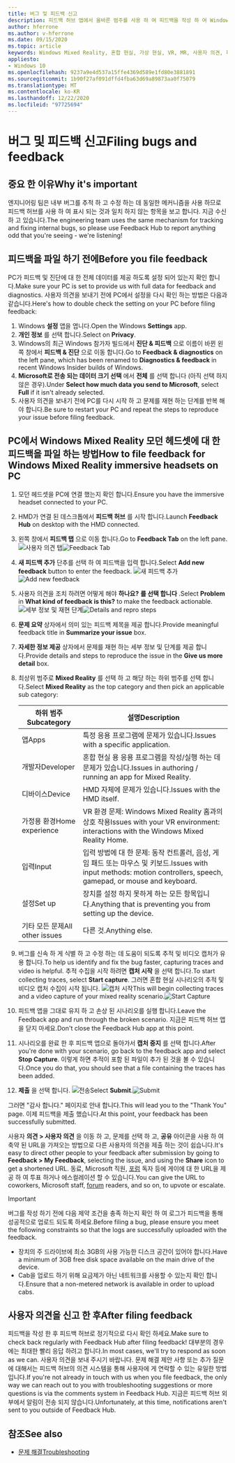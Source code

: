 ```yaml
---
title: 버그 및 피드백 신고
description: 피드백 허브 앱에서 올바른 범주를 사용 하 여 피드백을 작성 하 여 Windows Mixed Reality를 개선 하는 데 도움을 주세요.
author: hferrone
ms.author: v-hferrone
ms.date: 09/15/2020
ms.topic: article
keywords: Windows Mixed Reality, 혼합 현실, 가상 현실, VR, MR, 사용자 의견, 피드백 허브, 버그
appliesto:
- Windows 10
ms.openlocfilehash: 9237a9e4d537a15ffe4369d589e1fd80e3881891
ms.sourcegitcommit: 1b90f27af091dffd4fba63d69a89873aa0f75079
ms.translationtype: MT
ms.contentlocale: ko-KR
ms.lasthandoff: 12/22/2020
ms.locfileid: "97725694"
---
```

# <a name="filing-bugs-and-feedback"></a><span data-ttu-id="04d3b-104">버그 및 피드백 신고</span><span class="sxs-lookup"><span data-stu-id="04d3b-104">Filing bugs and feedback</span></span>

## <a name="why-its-important"></a><span data-ttu-id="04d3b-105">중요 한 이유</span><span class="sxs-lookup"><span data-stu-id="04d3b-105">Why it's important</span></span>

<span data-ttu-id="04d3b-106">엔지니어링 팀은 내부 버그를 추적 하 고 수정 하는 데 동일한 메커니즘을 사용 하므로 피드백 허브를 사용 하 여 표시 되는 것과 일치 하지 않는 항목을 보고 합니다. 지금 수신 하 고 있습니다.</span><span class="sxs-lookup"><span data-stu-id="04d3b-106">The engineering team uses the same mechanism for tracking and fixing internal bugs, so please use Feedback Hub to report anything odd that you're seeing - we're listening!</span></span>

## <a name="before-you-file-feedback"></a><span data-ttu-id="04d3b-107">피드백을 파일 하기 전에</span><span class="sxs-lookup"><span data-stu-id="04d3b-107">Before you file feedback</span></span>

<span data-ttu-id="04d3b-108">PC가 피드백 및 진단에 대 한 전체 데이터를 제공 하도록 설정 되어 있는지 확인 합니다.</span><span class="sxs-lookup"><span data-stu-id="04d3b-108">Make sure your PC is set to provide us with full data for feedback and diagnostics.</span></span> <span data-ttu-id="04d3b-109">사용자 의견을 보내기 전에 PC에서 설정을 다시 확인 하는 방법은 다음과 같습니다.</span><span class="sxs-lookup"><span data-stu-id="04d3b-109">Here's how to double check the setting on your PC before filing feedback:</span></span>

1. <span data-ttu-id="04d3b-110">Windows **설정** 앱을 엽니다.</span><span class="sxs-lookup"><span data-stu-id="04d3b-110">Open the Windows **Settings** app.</span></span>
2. <span data-ttu-id="04d3b-111">**개인 정보** 를 선택 합니다.</span><span class="sxs-lookup"><span data-stu-id="04d3b-111">Select on **Privacy**.</span></span>
3. <span data-ttu-id="04d3b-112">Windows의 최근 Windows 참가자 빌드에서 **진단 & 피드백** 으로 이름이 바뀐 왼쪽 창에서 **피드백 & 진단** 으로 이동 합니다.</span><span class="sxs-lookup"><span data-stu-id="04d3b-112">Go to **Feedback & diagnostics** on the left pane, which has been renamed to **Diagnostics & feedback** in recent Windows Insider builds of Windows.</span></span>
4. <span data-ttu-id="04d3b-113">**Microsoft로 전송 되는 데이터 크기 선택** 에서 **전체** 를 선택 합니다 (아직 선택 하지 않은 경우).</span><span class="sxs-lookup"><span data-stu-id="04d3b-113">Under **Select how much data you send to Microsoft**, select **Full** if it isn't already selected.</span></span>
5. <span data-ttu-id="04d3b-114">사용자 의견을 보내기 전에 PC를 다시 시작 하 고 문제를 재현 하는 단계를 반복 해야 합니다.</span><span class="sxs-lookup"><span data-stu-id="04d3b-114">Be sure to restart your PC and repeat the steps to reproduce your issue before filing feedback.</span></span>

## <a name="how-to-file-feedback-for-windows-mixed-reality-immersive-headsets-on-pc"></a><span data-ttu-id="04d3b-115">PC에서 Windows Mixed Reality 모던 헤드셋에 대 한 피드백을 파일 하는 방법</span><span class="sxs-lookup"><span data-stu-id="04d3b-115">How to file feedback for Windows Mixed Reality immersive headsets on PC</span></span>

1. <span data-ttu-id="04d3b-116">모던 헤드셋을 PC에 연결 했는지 확인 합니다.</span><span class="sxs-lookup"><span data-stu-id="04d3b-116">Ensure you have the immersive headset connected to your PC.</span></span>
2. <span data-ttu-id="04d3b-117">HMD가 연결 된 데스크톱에서 **피드백 허브** 를 시작 합니다.</span><span class="sxs-lookup"><span data-stu-id="04d3b-117">Launch **Feedback Hub** on desktop with the HMD connected.</span></span>
3. <span data-ttu-id="04d3b-118">왼쪽 창에서 **피드백 탭** 으로 이동 합니다.</span><span class="sxs-lookup"><span data-stu-id="04d3b-118">Go to **Feedback Tab** on the left pane.</span></span> <span data-ttu-id="04d3b-119">![사용자 의견 탭](images/feedback1.png)</span><span class="sxs-lookup"><span data-stu-id="04d3b-119">![Feedback Tab](images/feedback1.png)</span></span> 
4. <span data-ttu-id="04d3b-120">**새 피드백 추가** 단추를 선택 하 여 피드백을 입력 합니다.</span><span class="sxs-lookup"><span data-stu-id="04d3b-120">Select **Add new feedback** button to enter the feedback.</span></span> <span data-ttu-id="04d3b-121">![새 피드백 추가](images/feedback2.png)</span><span class="sxs-lookup"><span data-stu-id="04d3b-121">![Add new feedback](images/feedback2.png)</span></span>
5. <span data-ttu-id="04d3b-122">사용자 의견을 조치 하려면 어떻게 해야 **하나요?** **를 선택 합니다** .</span><span class="sxs-lookup"><span data-stu-id="04d3b-122">Select **Problem** in **What kind of feedback is this?** to make the feedback actionable.</span></span> <span data-ttu-id="04d3b-123">![세부 정보 및 재현 단계](images/feedback3.png)</span><span class="sxs-lookup"><span data-stu-id="04d3b-123">![Details and repro steps](images/feedback3.png)</span></span>
6. <span data-ttu-id="04d3b-124">**문제 요약** 상자에서 의미 있는 피드백 제목을 제공 합니다.</span><span class="sxs-lookup"><span data-stu-id="04d3b-124">Provide meaningful feedback title in **Summarize your issue** box.</span></span>
7. <span data-ttu-id="04d3b-125">**자세한 정보 제공** 상자에서 문제를 재현 하는 세부 정보 및 단계를 제공 합니다.</span><span class="sxs-lookup"><span data-stu-id="04d3b-125">Provide details and steps to reproduce the issue in the **Give us more detail** box.</span></span>
8. <span data-ttu-id="04d3b-126">최상위 범주로 **Mixed Reality** 를 선택 하 고 해당 하는 하위 범주를 선택 합니다.</span><span class="sxs-lookup"><span data-stu-id="04d3b-126">Select **Mixed Reality** as the top category and then pick an applicable sub category:</span></span>

   | <span data-ttu-id="04d3b-127">하위 범주</span><span class="sxs-lookup"><span data-stu-id="04d3b-127">Subcategory</span></span>      | <span data-ttu-id="04d3b-128">설명</span><span class="sxs-lookup"><span data-stu-id="04d3b-128">Description</span></span>                                                                           |
   |------------------|---------------------------------------------------------------------------------------|
   | <span data-ttu-id="04d3b-129">앱</span><span class="sxs-lookup"><span data-stu-id="04d3b-129">Apps</span></span>             | <span data-ttu-id="04d3b-130">특정 응용 프로그램에 문제가 있습니다.</span><span class="sxs-lookup"><span data-stu-id="04d3b-130">Issues with a specific application.</span></span>                                                   |
   | <span data-ttu-id="04d3b-131">개발자</span><span class="sxs-lookup"><span data-stu-id="04d3b-131">Developer</span></span>        | <span data-ttu-id="04d3b-132">혼합 현실 용 응용 프로그램을 작성/실행 하는 데 문제가 있습니다.</span><span class="sxs-lookup"><span data-stu-id="04d3b-132">Issues in authoring / running an app for Mixed Reality.</span></span>                               |
   | <span data-ttu-id="04d3b-133">디바이스</span><span class="sxs-lookup"><span data-stu-id="04d3b-133">Device</span></span>           | <span data-ttu-id="04d3b-134">HMD 자체에 문제가 있습니다.</span><span class="sxs-lookup"><span data-stu-id="04d3b-134">Issues with the HMD itself.</span></span>                                                           |
   | <span data-ttu-id="04d3b-135">가정용 환경</span><span class="sxs-lookup"><span data-stu-id="04d3b-135">Home experience</span></span>  | <span data-ttu-id="04d3b-136">VR 환경 문제: Windows Mixed Reality 홈과의 상호 작용</span><span class="sxs-lookup"><span data-stu-id="04d3b-136">Issues with your VR environment: interactions with the Windows Mixed Reality Home.</span></span>    |
   | <span data-ttu-id="04d3b-137">입력</span><span class="sxs-lookup"><span data-stu-id="04d3b-137">Input</span></span>            | <span data-ttu-id="04d3b-138">입력 방법에 대 한 문제: 동작 컨트롤러, 음성, 게임 패드 또는 마우스 및 키보드.</span><span class="sxs-lookup"><span data-stu-id="04d3b-138">Issues with input methods: motion controllers, speech, gamepad, or mouse and keyboard.</span></span>|
   | <span data-ttu-id="04d3b-139">설정</span><span class="sxs-lookup"><span data-stu-id="04d3b-139">Set up</span></span>           | <span data-ttu-id="04d3b-140">장치를 설정 하지 못하게 하는 모든 항목입니다.</span><span class="sxs-lookup"><span data-stu-id="04d3b-140">Anything that is preventing you from setting up the device.</span></span>                           |
   | <span data-ttu-id="04d3b-141">기타 모든 문제</span><span class="sxs-lookup"><span data-stu-id="04d3b-141">All other issues</span></span> | <span data-ttu-id="04d3b-142">다른 것.</span><span class="sxs-lookup"><span data-stu-id="04d3b-142">Anything else.</span></span>                                                                        |

9. <span data-ttu-id="04d3b-143">버그를 신속 하 게 식별 하 고 수정 하는 데 도움이 되도록 추적 및 비디오 캡처가 유용 합니다.</span><span class="sxs-lookup"><span data-stu-id="04d3b-143">To help us identify and fix the bug faster, capturing traces and video is helpful.</span></span> <span data-ttu-id="04d3b-144">추적 수집을 시작 하려면 **캡처 시작** 을 선택 합니다.</span><span class="sxs-lookup"><span data-stu-id="04d3b-144">To start collecting traces, select **Start capture**.</span></span> <span data-ttu-id="04d3b-145">그러면 혼합 현실 시나리오의 추적 및 비디오 캡처 수집이 시작 됩니다. ![ 캡처 시작](images/feedback4.png)</span><span class="sxs-lookup"><span data-stu-id="04d3b-145">This will begin collecting traces and a video capture of your mixed reality scenario.![Start Capture](images/feedback4.png)</span></span>
10. <span data-ttu-id="04d3b-146">피드백 앱을 그대로 유지 하 고 손상 된 시나리오를 실행 합니다.</span><span class="sxs-lookup"><span data-stu-id="04d3b-146">Leave the Feedback app and run through the broken scenario.</span></span> <span data-ttu-id="04d3b-147">지금은 피드백 허브 앱을 닫지 마세요.</span><span class="sxs-lookup"><span data-stu-id="04d3b-147">Don't close the Feedback Hub app at this point.</span></span>
11. <span data-ttu-id="04d3b-148">시나리오를 완료 한 후 피드백 앱으로 돌아가서 **캡처 중지** 를 선택 합니다.</span><span class="sxs-lookup"><span data-stu-id="04d3b-148">After you're done with your scenario, go back to the feedback app and select **Stop Capture**.</span></span> <span data-ttu-id="04d3b-149">이렇게 하면 추적이 포함 된 파일이 추가 된 것을 볼 수 있습니다.</span><span class="sxs-lookup"><span data-stu-id="04d3b-149">Once you do that, you should see that a file containing the traces has been added.</span></span>
12. <span data-ttu-id="04d3b-150">**제출** 을 선택 합니다. ![ 전송](images/feedback5.png)</span><span class="sxs-lookup"><span data-stu-id="04d3b-150">Select **Submit**.![Submit](images/feedback5.png)</span></span>

<span data-ttu-id="04d3b-151">그러면 "감사 합니다." 페이지로 안내 합니다.</span><span class="sxs-lookup"><span data-stu-id="04d3b-151">This will lead you to the "Thank You" page.</span></span> <span data-ttu-id="04d3b-152">이제 피드백을 제출 했습니다.</span><span class="sxs-lookup"><span data-stu-id="04d3b-152">At this point, your feedback has been successfully submitted.</span></span>

<span data-ttu-id="04d3b-153">사용자 **의견 > 사용자 의견** 을 이동 하 고, 문제를 선택 하 고, **공유** 아이콘을 사용 하 여 축약 된 URL을 가져오는 방법으로 다른 사용자의 의견을 제출 하는 것이 쉽습니다.</span><span class="sxs-lookup"><span data-stu-id="04d3b-153">It's easy to direct other people to your feedback after submission by going to **Feedback > My Feedback**, selecting the issue, and using the **Share** icon to get a shortened URL.</span></span> <span data-ttu-id="04d3b-154">동료, Microsoft 직원, [포럼](https://forums.hololens.com/) 독자 등에 게이에 대 한 URL을 제공 하 여 투표 하거나 에스컬레이션 할 수 있습니다.</span><span class="sxs-lookup"><span data-stu-id="04d3b-154">You can give the URL to coworkers, Microsoft staff, [forum](https://forums.hololens.com/) readers, and so on, to upvote or escalate.</span></span>

> [!IMPORTANT]
> <span data-ttu-id="04d3b-155">버그를 작성 하기 전에 다음 제약 조건을 충족 하는지 확인 하 여 로그가 피드백을 통해 성공적으로 업로드 되도록 하세요.</span><span class="sxs-lookup"><span data-stu-id="04d3b-155">Before filing a bug, please ensure you meet the following constraints so that the logs are successfully uploaded with the feedback.</span></span>
>    * <span data-ttu-id="04d3b-156">장치의 주 드라이브에 최소 3GB의 사용 가능한 디스크 공간이 있어야 합니다.</span><span class="sxs-lookup"><span data-stu-id="04d3b-156">Have a minimum of 3GB free disk space available on the main drive of the device.</span></span>
>    * <span data-ttu-id="04d3b-157">Cab을 업로드 하기 위해 요금제가 아닌 네트워크를 사용할 수 있는지 확인 합니다.</span><span class="sxs-lookup"><span data-stu-id="04d3b-157">Ensure that a non-metered network is available in order to upload cabs.</span></span>

## <a name="after-filing-feedback"></a><span data-ttu-id="04d3b-158">사용자 의견을 신고 한 후</span><span class="sxs-lookup"><span data-stu-id="04d3b-158">After filing feedback</span></span>

<span data-ttu-id="04d3b-159">피드백을 작성 한 후 피드백 허브로 정기적으로 다시 확인 하세요.</span><span class="sxs-lookup"><span data-stu-id="04d3b-159">Make sure to check back regularly with Feedback Hub after filing feedback!</span></span> <span data-ttu-id="04d3b-160">대부분의 경우에는 최대한 빨리 응답 하려고 합니다.</span><span class="sxs-lookup"><span data-stu-id="04d3b-160">In most cases, we'll try to respond as soon as we can.</span></span> <span data-ttu-id="04d3b-161">사용자 의견을 보내 주시기 바랍니다. 문제 해결 제안 사항 또는 추가 질문에 대해서는 피드백 허브의 의견 시스템을 통해 사용자에 게 연락할 수 있는 유일한 방법입니다.</span><span class="sxs-lookup"><span data-stu-id="04d3b-161">If you're not already in touch with us when you file feedback, the only way we can reach out to you with troubleshooting suggestions or more questions is via the comments system in Feedback Hub.</span></span> <span data-ttu-id="04d3b-162">지금은 피드백 허브 외부에서 알림이 전송 되지 않습니다.</span><span class="sxs-lookup"><span data-stu-id="04d3b-162">Unfortunately, at this time, notifications aren't sent to you outside of Feedback Hub.</span></span>

## <a name="see-also"></a><span data-ttu-id="04d3b-163">참조</span><span class="sxs-lookup"><span data-stu-id="04d3b-163">See also</span></span>

* [<span data-ttu-id="04d3b-164">문제 해결</span><span class="sxs-lookup"><span data-stu-id="04d3b-164">Troubleshooting</span></span>](troubleshooting-windows-mixed-reality.md)